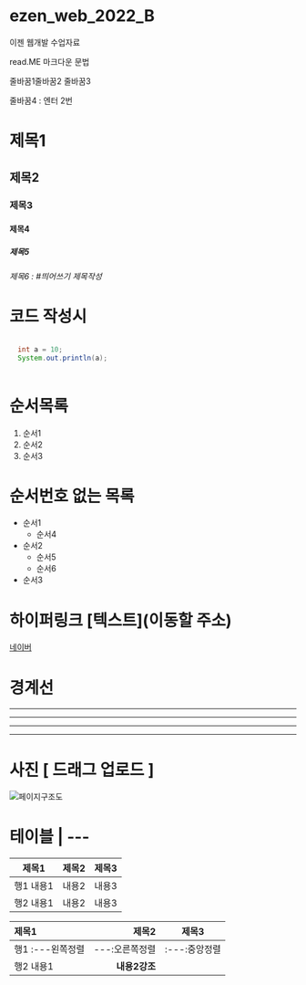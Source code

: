# ezen_web_2022_B
이젠 웹개발 수업자료

read.ME 마크다운 문법

줄바꿈1줄바꿈2
줄바꿈3

줄바꿈4 : 엔터 2번

# 제목1
## 제목2
### 제목3
#### 제목4
##### 제목5
###### 제목6 : #띄어쓰기 제목작성

# 코드 작성시
```java

  int a = 10;
  System.out.println(a);
  
```

# 순서목록 
1. 순서1
2. 순서2
3. 순서3

# 순서번호 없는 목록
- 순서1
  - 순서4
- 순서2
  - 순서5
  - 순서6
- 순서3

# 하이퍼링크 [텍스트](이동할 주소)
[네이버](https://www.naver.com/)

# 경계선
---
----
-----
------

# 사진 [ 드래그 업로드 ]
![페이지구조도](https://user-images.githubusercontent.com/78428879/216248468-cf0a761a-b13c-42bd-947e-c1b3c6ff98f7.jpg)

# 테이블 | ---
|제목1|제목2|제목3|
|---|---|---|
|행1 내용1|내용2|내용3|
|행2 내용1|내용2|내용3|

|제목1|제목2|제목3|
|:---|---:|:---:|
|행1 :---왼쪽정렬|---:오른쪽정렬|:---:중앙정렬|
|행2 내용1|**내용2강조**| |
